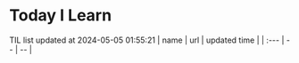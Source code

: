 # Today I Learn 
TIL list updated at 2024-05-05 01:55:21
| name | url | updated time |
| :--- | -- | -- |
